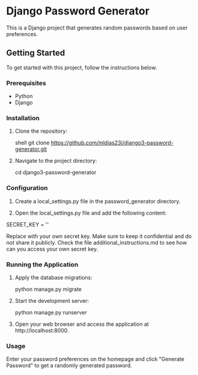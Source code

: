 # Django Password Generator

This is a Django project that generates random passwords based on user preferences.

## Getting Started

To get started with this project, follow the instructions below.

### Prerequisites

- Python 
- Django 

### Installation

1. Clone the repository:

   shell
   git clone https://github.com/mldias23i/django3-password-generator.git
   
2. Navigate to the project directory:

   cd django3-password-generator


### Configuration

1. Create a local_settings.py file in the password_generator directory.

2. Open the local_settings.py file and add the following content:

  SECRET_KEY = '<your-secret-key>'

  Replace <your-secret-key> with your own secret key. Make sure to keep it confidential and do not share it publicly. 
  Check the file additional_instructions.md to see how can you access your own secret key.

  
### Running the Application
  
 1. Apply the database migrations:

    python manage.py migrate

 2. Start the development server:

    python manage.py runserver

3. Open your web browser and access the application at http://localhost:8000.


### Usage
  
  Enter your password preferences on the homepage and click "Generate Password" to get a randomly generated password.


